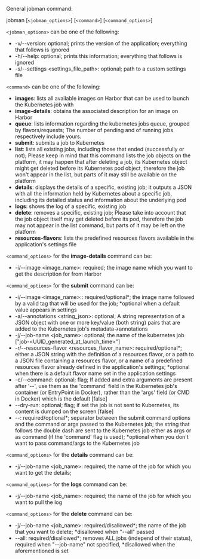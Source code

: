 General jobman command:

jobman [`<jobman_options>`] [`<command>`] [`<command_options>`]

`<jobman_options>` can be one of the following:
  -  -v/--version:  optional; prints the version of the application; everything that follows is ignored
  -  -h/--help:  optional; prints this information; everything that follows is ignored
  -  -s/--settings <settings_file_path>:  optional; path to a custom settings file

`<command>` can be one of the following:
  -  **images**:  lists all available images on Harbor that can be used to launch the Kubernetes job with
  -  **image-details**:  obtains the associated description for an image on Harbor
  -  **queue**: lists information regarding the kubernetes jobs queue, grouped by flavors/requests; The number of pending and of running jobs respectively include yours.
  -  **submit**:  submits a job to Kubernetes
  -  **list**:  lists all existing jobs, including those that ended (successfully or not); Please keep in mind that this command lists the job objects on the platform, it may happen that after deleting a job, its Kubernetes object might get deleted before its Kubernetes pod object, therefore the job won't appear in the list, but parts of it may still be available on the platform
  -  **details**:  displays the details of a specific, existing job; it outputs a JSON with all the information held by Kubernetes about a specific job, including its detailed status and  information about the underlying pod
  -  **logs**:  shows the log of a specific, existing job
  -  **delete**:  removes a specific, existing job; Please take into account that the job object itself may get deleted before its pod, therefore the job may not appear in the list command, but parts of it may be left on the platform
  -  **resources-flavors**: lists the predefined resources flavors available in the application's settings file

`<command_options>` for the **image-details** command can be:
  -  -i/--image <image_name>:  required; the image name which you want to get the description for from Harbor

`<command_options>` for the **submit** command can be:
  -  -i/--image <image_name>:<tag>:  required/optional*; the image name followed by a valid tag that will be used for the job; *optional when a default value appears in settings
  -  -a/--annotations <string_json>: optional; A string representation of a JSON object with one or more key/value (both string) pairs that are added to the Kubernetes job's metadata->annotations
  -  -j/--job-name <job_name>:  optional; the name of the kubernetes job ["job-<UUID_generated_at_launch_time>"]
  -  -r/--resources-flavor <resources_flavor_name>: required/optional*; either a JSON string with the definition of a resources flavor, or a path to a JSON file containing a resources flavor, or a name of a predefined resources flavor already defined in the application's settings; *optional when there is a default flavor name set in the application settings
  -  -c/--command: optional; flag; If added and extra arguments are present after '--', use them as the 'command' field in the Kubernetes job's container (or EntryPoint in Docker), rather than the 'args' field (or CMD in Docker) which is the default [false]
  -  --dry-run: optional; flag; if set the job is not sent to Kubernetes, its content is dumped on the screen [false]
  -  --: required/optional*; separator between the submit command options and the command or args passed to the Kubernetes job; the string that follows the double dash are sent to the Kubernetes job either as args or as command (if the 'command' flag is used); *optional when you don't want to pass command/args to the Kubernetes job

`<command_options>` for the **details** command can be:
  -  -j/--job-name <job_name>:  required; the name of the job for which you want to get the details; 
    
`<command_options>` for the **logs** command can be:
  -  -j/--job-name <job_name>:  required; the name of the job for which you want to pull the log

`<command_options>` for the **delete** command can be:
  -  -j/--job-name <job_name>:  required/disallowed*; the name of the job that you want to delete; *disallowed when "--all" passed
  -  --all: required/disallowed*; removes ALL jobs (independ of their status), required when "--job-name" not specified, *disallowed when the aforementioned is set